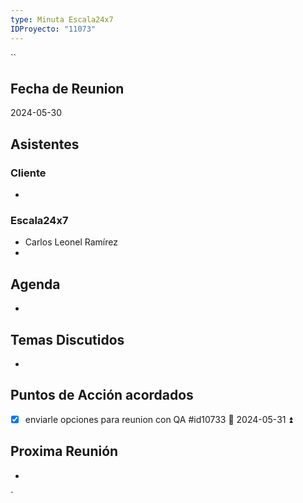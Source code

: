 ```yaml
---
type: Minuta Escala24x7
IDProyecto: "11073"
---
```

``
## Fecha de Reunion
2024-05-30

## Asistentes

### Cliente
* 
### Escala24x7
- Carlos Leonel Ramírez
-  

## Agenda
* 
## Temas Discutidos
*  

## Puntos de Acción acordados
* [x] enviarle opciones para reunion con QA #id10733 📅 2024-05-31  ⏫

## Proxima Reunión
*   

`